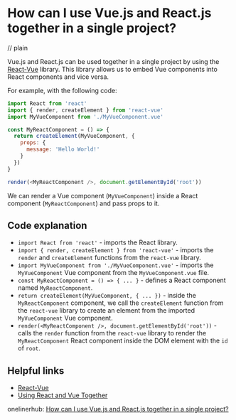 # How can I use Vue.js and React.js together in a single project?
// plain

Vue.js and React.js can be used together in a single project by using the [React-Vue](https://github.com/vuejs/react-vue) library. This library allows us to embed Vue components into React components and vice versa.

For example, with the following code:

```js
import React from 'react'
import { render, createElement } from 'react-vue'
import MyVueComponent from './MyVueComponent.vue'

const MyReactComponent = () => {
  return createElement(MyVueComponent, {
    props: {
      message: 'Hello World!'
    }
  })
}

render(<MyReactComponent />, document.getElementById('root'))
```

We can render a Vue component (`MyVueComponent`) inside a React component (`MyReactComponent`) and pass props to it.

## Code explanation

- `import React from 'react'` - imports the React library.
- `import { render, createElement } from 'react-vue'` - imports the `render` and `createElement` functions from the `react-vue` library.
- `import MyVueComponent from './MyVueComponent.vue'` - imports the `MyVueComponent` Vue component from the `MyVueComponent.vue` file.
- `const MyReactComponent = () => { ... }` - defines a React component named `MyReactComponent`.
- `return createElement(MyVueComponent, { ... })` - inside the `MyReactComponent` component, we call the `createElement` function from the `react-vue` library to create an element from the imported `MyVueComponent` Vue component.
- `render(<MyReactComponent />, document.getElementById('root'))` - calls the `render` function from the `react-vue` library to render the `MyReactComponent` React component inside the DOM element with the `id` of `root`.

## Helpful links
- [React-Vue](https://github.com/vuejs/react-vue)
- [Using React and Vue Together](https://dzone.com/articles/using-react-and-vue-together)

onelinerhub: [How can I use Vue.js and React.js together in a single project?](https://onelinerhub.com/vue.js/how-can-i-use-vue-js-and-react-js-together-in-a-single-project)